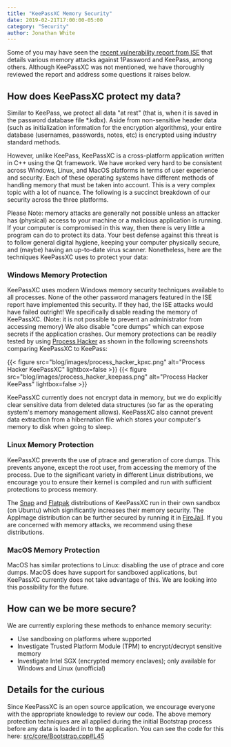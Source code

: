 ```yaml
---
title: "KeePassXC Memory Security"
date: 2019-02-21T17:00:00-05:00
category: "Security"
author: Jonathan White
---
```


Some of you may have seen the [recent vulnerability report from ISE](https://www.securityevaluators.com/casestudies/password-manager-hacking/) that details various memory attacks against 1Password and KeePass, among others. Although KeePassXC was not mentioned, we have thoroughly reviewed the report and address some questions it raises below.

<!--more-->

## How does KeePassXC protect my data?
Similar to KeePass, we protect all data "at rest" (that is, when it is saved in the password database file *.kdbx). Aside from non-sensitive header data (such as initialization information for the encryption algorithms), your entire database (usernames, passwords, notes, etc) is encrypted using industry standard methods.

However, unlike KeePass, KeePassXC is a cross-platform application written in C++ using the Qt framework. We have worked very hard to be consistent across Windows, Linux, and MacOS platforms in terms of user experience and security. Each of these operating systems have different methods of handling memory that must be taken into account. This is a very complex topic with a lot of nuance. The following is a succinct breakdown of our security across the three platforms.

Please Note: memory attacks are generally not possible unless an attacker has (physical) access to your machine or a malicious application is running. If your computer is compromised in this way, then there is very little a program can do to protect its data. Your best defense against this threat is to follow general digital hygiene, keeping your computer physically secure, and (maybe) having an up-to-date virus scanner. Nonetheless, here are the techniques KeePassXC uses to protect your data:

### Windows Memory Protection
KeePassXC uses modern Windows memory security techniques available to all processes. None of the other password managers featured in the ISE report have implemented this security. If they had, the ISE attacks would have failed outright! We specifically disable reading the memory of KeePassXC. (Note: it is not possible to prevent an administrator from accessing memory) We also disable "core dumps" which can expose secrets if the application crashes. Our memory protections can be readily tested by using [Process Hacker](https://processhacker.sourceforge.io/) as shown in the following screenshots comparing KeePassXC to KeePass:

<div class="uk-grid uk-child-width-1-2@m" uk-grid uk-lightbox>
{{< figure src="blog/images/process_hacker_kpxc.png" alt="Process Hacker KeePassXC" lightbox=false >}}
{{< figure src="blog/images/process_hacker_keepass.png" alt="Process Hacker KeePass" lightbox=false >}}
</div>

KeePassXC currently does not encrypt data in memory, but we do explicitly clear sensitive data from deleted data structures (so far as the operating system's memory management allows). KeePassXC also cannot prevent data extraction from a hibernation file which stores your computer's memory to disk when going to sleep.

### Linux Memory Protection
KeePassXC prevents the use of ptrace and generation of core dumps. This prevents anyone, except the root user, from accessing the memory of the process. Due to the significant variety in different Linux distributions, we encourage you to ensure their kernel is compiled and run with sufficient protections to process memory.

The [Snap](https://snapcraft.io/keepassxc) and [Flatpak](https://flathub.org/apps/details/org.keepassxc.KeePassXC) distributions of KeePassXC run in their own sandbox (on Ubuntu) which significantly increases their memory security. The AppImage distribution can be further secured by running it in [FireJail](https://firejail.wordpress.com/). If you are concerned with memory attacks, we recommend using these distributions.

### MacOS Memory Protection
MacOS has similar protections to Linux: disabling the use of ptrace and core dumps. MacOS does have support for sandboxed applications, but KeePassXC currently does not take advantage of this. We are looking into this possibility for the future.

## How can we be more secure?
We are currently exploring these methods to enhance memory security:

* Use sandboxing on platforms where supported
* Investigate Trusted Platform Module (TPM) to encrypt/decrypt sensitive memory
* Investigate Intel SGX (encrypted memory enclaves); only available for Windows and Linux (unofficial)

## Details for the curious
Since KeePassXC is an open source application, we encourage everyone with the appropriate knowledge to review our code. The above memory protection techniques are all applied during the initial Bootstrap process before any data is loaded in to the application. You can see the code for this here: [src/core/Bootstrap.cpp#L45](https://github.com/keepassxreboot/keepassxc/blob/develop/src/core/Bootstrap.cpp#L45)
